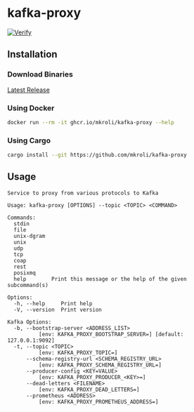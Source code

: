 # kafka-proxy

[![Verify](https://github.com/mkroli/kafka-proxy/actions/workflows/verify.yml/badge.svg)](https://github.com/mkroli/kafka-proxy/actions/workflows/verify.yml)

## Installation

### Download Binaries
[Latest Release](https://github.com/mkroli/kafka-proxy/releases/latest)

### Using Docker
```bash
docker run --rm -it ghcr.io/mkroli/kafka-proxy --help
```

### Using Cargo
```bash
cargo install --git https://github.com/mkroli/kafka-proxy
```

## Usage
```
Service to proxy from various protocols to Kafka

Usage: kafka-proxy [OPTIONS] --topic <TOPIC> <COMMAND>

Commands:
  stdin       
  file        
  unix-dgram  
  unix        
  udp         
  tcp         
  coap        
  rest        
  posixmq     
  help        Print this message or the help of the given subcommand(s)

Options:
  -h, --help     Print help
  -V, --version  Print version

Kafka Options:
  -b, --bootstrap-server <ADDRESS_LIST>
          [env: KAFKA_PROXY_BOOTSTRAP_SERVER=] [default: 127.0.0.1:9092]
  -t, --topic <TOPIC>
          [env: KAFKA_PROXY_TOPIC=]
      --schema-registry-url <SCHEMA_REGISTRY_URL>
          [env: KAFKA_PROXY_SCHEMA_REGISTRY_URL=]
      --producer-config <KEY=VALUE>
          [env: KAFKA_PROXY_PRODUCER_<KEY>=]
      --dead-letters <FILENAME>
          [env: KAFKA_PROXY_DEAD_LETTERS=]
      --prometheus <ADDRESS>
          [env: KAFKA_PROXY_PROMETHEUS_ADDRESS=]
```
